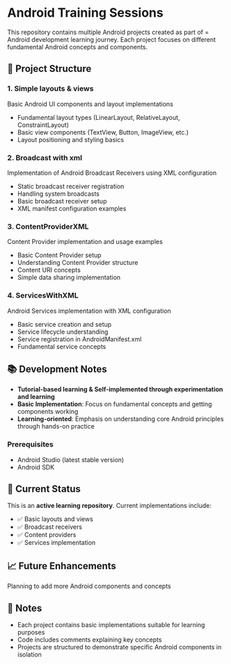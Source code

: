 # Android Training Sessions

This repository contains multiple Android projects created as part of = Android development learning journey. Each project focuses on different fundamental Android concepts and components.

## 📁 Project Structure

### 1. **Simple layouts & views**
Basic Android UI components and layout implementations
- Fundamental layout types (LinearLayout, RelativeLayout, ConstraintLayout)
- Basic view components (TextView, Button, ImageView, etc.)
- Layout positioning and styling basics

### 2. **Broadcast with xml**
Implementation of Android Broadcast Receivers using XML configuration
- Static broadcast receiver registration
- Handling system broadcasts
- Basic broadcast receiver setup
- XML manifest configuration examples

### 3. **ContentProviderXML**
Content Provider implementation and usage examples
- Basic Content Provider setup
- Understanding Content Provider structure
- Content URI concepts
- Simple data sharing implementation

### 4. **ServicesWithXML**
Android Services implementation with XML configuration
- Basic service creation and setup
- Service lifecycle understanding
- Service registration in AndroidManifest.xml
- Fundamental service concepts

## 📚 Development Notes
- **Tutorial-based learning & Self-implemented through experimentation and learning**
- **Basic Implementation**: Focus on fundamental concepts and getting components working
- **Learning-oriented**: Emphasis on understanding core Android principles through hands-on practice


### Prerequisites
- Android Studio (latest stable version)
- Android SDK


## 🔧 Current Status

This is an **active learning repository**. Current implementations include:
- ✅ Basic layouts and views 
- ✅ Broadcast receivers 
- ✅ Content providers 
- ✅ Services implementation

## 📈 Future Enhancements

Planning to add more Android components and concepts

## 📝 Notes

- Each project contains basic implementations suitable for learning purposes
- Code includes comments explaining key concepts
- Projects are structured to demonstrate specific Android components in isolation
